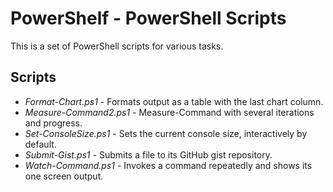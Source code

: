 
PowerShelf - PowerShell Scripts
===============================

This is a set of PowerShell scripts for various tasks.

## Scripts

* *Format-Chart.ps1* - Formats output as a table with the last chart column.
* *Measure-Command2.ps1* - Measure-Command with several iterations and progress.
* *Set-ConsoleSize.ps1* - Sets the current console size, interactively by default.
* *Submit-Gist.ps1* - Submits a file to its GitHub gist repository.
* *Watch-Command.ps1* - Invokes a command repeatedly and shows its one screen output.
